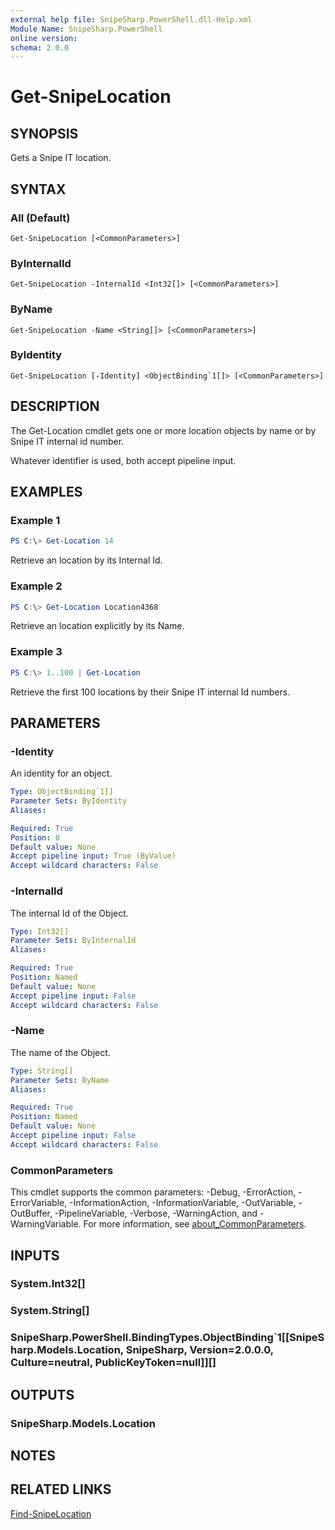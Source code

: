 ```yaml
---
external help file: SnipeSharp.PowerShell.dll-Help.xml
Module Name: SnipeSharp.PowerShell
online version:
schema: 2.0.0
---
```


# Get-SnipeLocation

## SYNOPSIS
Gets a Snipe IT location.

## SYNTAX

### All (Default)
```
Get-SnipeLocation [<CommonParameters>]
```

### ByInternalId
```
Get-SnipeLocation -InternalId <Int32[]> [<CommonParameters>]
```

### ByName
```
Get-SnipeLocation -Name <String[]> [<CommonParameters>]
```

### ByIdentity
```
Get-SnipeLocation [-Identity] <ObjectBinding`1[]> [<CommonParameters>]
```

## DESCRIPTION
The Get-Location cmdlet gets one or more location objects by name or by Snipe IT internal id number.

Whatever identifier is used, both accept pipeline input.

## EXAMPLES

### Example 1
```powershell
PS C:\> Get-Location 14
```

Retrieve an location by its Internal Id.

### Example 2
```powershell
PS C:\> Get-Location Location4368
```

Retrieve an location explicitly by its Name.

### Example 3
```powershell
PS C:\> 1..100 | Get-Location
```

Retrieve the first 100 locations by their Snipe IT internal Id numbers.

## PARAMETERS

### -Identity
An identity for an object.

```yaml
Type: ObjectBinding`1[]
Parameter Sets: ByIdentity
Aliases:

Required: True
Position: 0
Default value: None
Accept pipeline input: True (ByValue)
Accept wildcard characters: False
```

### -InternalId
The internal Id of the Object.

```yaml
Type: Int32[]
Parameter Sets: ByInternalId
Aliases:

Required: True
Position: Named
Default value: None
Accept pipeline input: False
Accept wildcard characters: False
```

### -Name
The name of the Object.

```yaml
Type: String[]
Parameter Sets: ByName
Aliases:

Required: True
Position: Named
Default value: None
Accept pipeline input: False
Accept wildcard characters: False
```

### CommonParameters
This cmdlet supports the common parameters: -Debug, -ErrorAction, -ErrorVariable, -InformationAction, -InformationVariable, -OutVariable, -OutBuffer, -PipelineVariable, -Verbose, -WarningAction, and -WarningVariable. For more information, see [about_CommonParameters](http://go.microsoft.com/fwlink/?LinkID=113216).

## INPUTS

### System.Int32[]

### System.String[]

### SnipeSharp.PowerShell.BindingTypes.ObjectBinding`1[[SnipeSharp.Models.Location, SnipeSharp, Version=2.0.0.0, Culture=neutral, PublicKeyToken=null]][]

## OUTPUTS

### SnipeSharp.Models.Location

## NOTES

## RELATED LINKS

[Find-SnipeLocation](Find-SnipeLocation.md)
